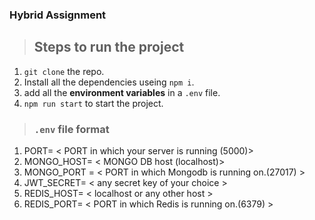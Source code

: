 ### Hybrid Assignment

> ## Steps to run the project

1. `git clone` the repo.
2. Install all the dependencies useing `npm i`.
3. add all the **environment variables** in a `.env` file.
4. `npm run start` to start the project.

> ### `.env` file format
1. PORT= < PORT in which your server is running (5000)>
2. MONGO_HOST= < MONGO DB host (localhost)>
3. MONGO_PORT = < PORT in which Mongodb is running on.(27017) >
4. JWT_SECRET= < any secret key of your choice >
5. REDIS_HOST= < localhost or any other host >
6. REDIS_PORT= < PORT in which Redis is running on.(6379) >
